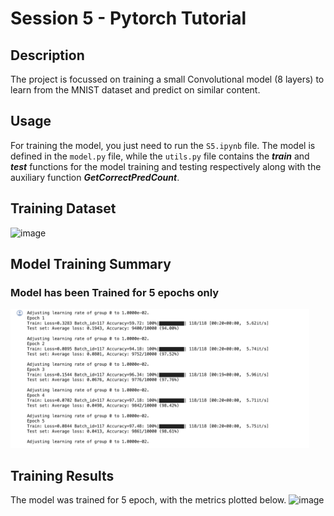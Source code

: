 # Session 5 - Pytorch Tutorial

## Description

The project is focussed on training a small Convolutional model (8 layers) to learn from the MNIST dataset and predict on similar content.

## Usage

For training the model, you just need to run the `S5.ipynb` file. The model is defined in the `model.py` file, while the `utils.py` file contains
the ***train*** and ***test*** functions for the model training and testing respectively along with the auxiliary function ***GetCorrectPredCount***.

## Training Dataset
![image](https://github.com/DhrubaAdhikary/ERA_V2/blob/3678afeeef440cc36963ff4326926ce188a4a0de/S5/assets/Screenshot%202024-02-23%20at%203.33.31%E2%80%AFPM.png)

## Model Training Summary
### Model has been Trained for 5 epochs only 
<img width="478" alt="image" src="https://github.com/DhrubaAdhikary/ERA_V2/blob/0f9aef6641ecdad352c1bf19b53a04fdbfc62edb/S5/assets/Training.png">

## Training Results
The model was trained for 5 epoch, with the metrics plotted below.
![image](https://github.com/Madhur-1/ERA-v1/assets/64495917/16be6c76-dfc6-48a0-8ebd-7c003addd4fd)
